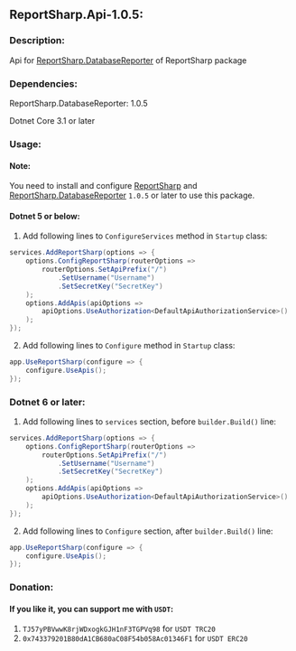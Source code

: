 ## ReportSharp.Api-1.0.5:

### Description:

Api for [ReportSharp.DatabaseReporter](https://www.nuget.org/packages/ReportSharp.DatabaseReporter/) of ReportSharp package

### Dependencies:

ReportSharp.DatabaseReporter: 1.0.5

Dotnet Core 3.1 or later

### Usage:

#### Note:

You need to install and configure [ReportSharp](https://www.nuget.org/packages/ReportSharp/) and [ReportSharp.DatabaseReporter](https://www.nuget.org/packages/ReportSharp.DatabaseReporter/) `1.0.5` or later to use this package.

#### Dotnet 5 or below:

1) Add following lines to `ConfigureServices` method in `Startup` class:

```c#
services.AddReportSharp(options => {
    options.ConfigReportSharp(routerOptions =>
        routerOptions.SetApiPrefix("/")
            .SetUsername("Username")
            .SetSecretKey("SecretKey")
    );
    options.AddApis(apiOptions =>
        apiOptions.UseAuthorization<DefaultApiAuthorizationService>()
    );
});
```

2) Add following lines to `Configure` method in `Startup` class:

```c#
app.UseReportSharp(configure => {
    configure.UseApis();
});
```

### Dotnet 6 or later:

1) Add following lines to `services` section, before `builder.Build()` line:

```c#
services.AddReportSharp(options => {
    options.ConfigReportSharp(routerOptions =>
        routerOptions.SetApiPrefix("/")
            .SetUsername("Username")
            .SetSecretKey("SecretKey")
    );
    options.AddApis(apiOptions =>
        apiOptions.UseAuthorization<DefaultApiAuthorizationService>()
    );
});
```

2) Add following lines to `Configure` section, after `builder.Build()` line:

```c#
app.UseReportSharp(configure => {
    configure.UseApis();
});
```
### Donation:
#### If you like it, you can support me with `USDT`:
1) `TJ57yPBVwwK8rjWDxogkGJH1nF3TGPVq98` for `USDT TRC20`
2) `0x743379201B80dA1CB680aC08F54b058Ac01346F1` for `USDT ERC20`

